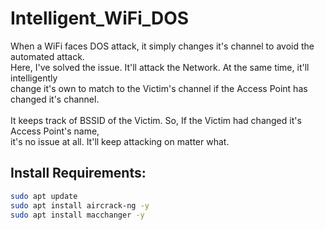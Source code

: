# Intelligent_WiFi_DOS
When a WiFi faces DOS attack, it simply changes it's channel to avoid the automated attack. <br>
Here, I've solved the issue. It'll attack the Network. At the same time, it'll intelligently <br>
change it's own to match to the Victim's channel if the Access Point has changed it's channel. <br> <br>
It keeps track of BSSID of the Victim. So, If the Victim had changed it's Access Point's name,<br> 
it's no issue at all. It'll keep attacking on matter what.<br>



## Install Requirements:
```bash
sudo apt update
sudo apt install aircrack-ng -y
sudo apt install macchanger -y
```
